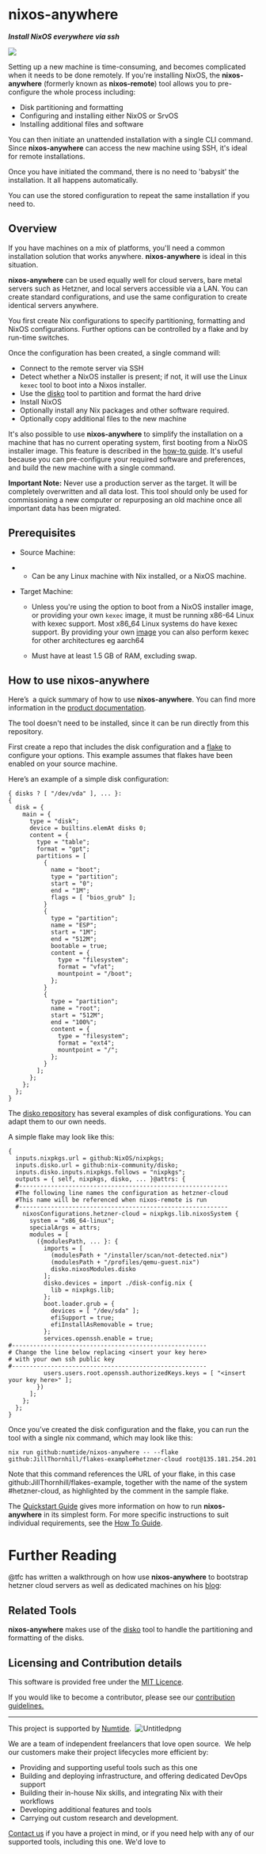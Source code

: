 # nixos-anywhere

***Install NixOS everywhere via ssh***

![](https://raw.githubusercontent.com/numtide/nixos-anywhere/main/docs/logo.png)

Setting up a new machine is time-consuming, and becomes complicated when it needs to be done remotely. If you're installing NixOS, the **nixos-anywhere** (formerly known as **nixos-remote**) tool allows you to pre-configure the whole process including:

- Disk partitioning and formatting
- Configuring and installing either NixOS or SrvOS
- Installing additional files and software

You can then initiate an unattended installation with a single CLI command. Since **nixos-anywhere** can access the new machine using SSH, it's ideal for remote installations.

Once you have initiated the command, there is no need to 'babysit' the installation. It all happens automatically.

You can use the stored configuration to repeat the same installation if you need to.

## Overview

If you have machines on a mix of platforms, you'll need a common installation solution that works anywhere. **nixos-anywhere** is ideal in this situation.

**nixos-anywhere** can be used equally well for cloud servers, bare metal servers such as Hetzner, and local servers accessible via a LAN. You can create standard configurations, and use the same configuration to create identical servers anywhere.

You first create Nix configurations to specify partitioning, formatting and NixOS configurations. Further options can be controlled by a flake and by run-time switches.

Once the configuration has been created, a single command will:

- Connect to the remote server via SSH
- Detect whether a NixOS installer is present; if not, it will use the Linux ```kexec``` tool to boot into a Nixos installer.
- Use the [disko](https://github.com/nix-community/disko) tool to partition and format the hard drive
- Install NixOS
- Optionally install any Nix packages and other software required.
- Optionally copy additional files to the new machine

It's also possible to use **nixos-anywhere** to simplify the installation on a machine that has no current operating system, first booting from a NixOS installer image. This feature is described in the [how-to guide](./docs/how_to.md#installing-on-a-machine-with-no-operating-system). It's useful because you can pre-configure your required software and preferences, and build the new machine with a single command.

**Important Note:** Never use a production server as the target. It will be completely overwritten and all data lost. This tool should only be used for commissioning a new computer or repurposing an old machine once all important data has been migrated.

## Prerequisites

- Source Machine:
  
- - Can be any Linux machine with Nix installed, or a NixOS machine.
- Target Machine:
  
  - Unless you're using the option to boot from a NixOS installer image, or providing your own ```kexec``` image, it must be running x86-64 Linux with kexec support. Most x86_64 Linux systems do have kexec support. By providing your own [image](./docs/how_to#using-your-own-kexec-image) you can also perform kexec for other architectures eg aarch64
    
  - Must have at least 1.5 GB of RAM, excluding swap.
    

## How to use nixos-anywhere

Here’s  a quick summary of how to use **nixos-anywhere**. You can find more information in the [product documentation](./docs).

The tool doesn't need to be installed, since it can be run directly from this repository.

First create a repo that includes the disk configuration and a [flake](https://nixos.wiki/wiki/Flakes) to configure your options. This example assumes that flakes have been enabled on your source machine. 

Here’s an example of a simple disk configuration:

```
{ disks ? [ "/dev/vda" ], ... }:
{
  disk = {
    main = {
      type = "disk";
      device = builtins.elemAt disks 0;
      content = {
        type = "table";
        format = "gpt";
        partitions = [
          {
            name = "boot";
            type = "partition";
            start = "0";
            end = "1M";
            flags = [ "bios_grub" ];
          }
          {
            type = "partition";
            name = "ESP";
            start = "1M";
            end = "512M";
            bootable = true;
            content = {
              type = "filesystem";
              format = "vfat";
              mountpoint = "/boot";
            };
          }
          {
            type = "partition";
            name = "root";
            start = "512M";
            end = "100%";
            content = {
              type = "filesystem";
              format = "ext4";
              mountpoint = "/";
            };
          }
        ];
      };
    };
  };
}
```

The [disko repository](https://github.com/nix-community/disko/tree/master/example) has several examples of disk configurations. You can adapt them to our own needs.

A simple flake may look like this:

```
{
  inputs.nixpkgs.url = github:NixOS/nixpkgs;
  inputs.disko.url = github:nix-community/disko;
  inputs.disko.inputs.nixpkgs.follows = "nixpkgs";
  outputs = { self, nixpkgs, disko, ... }@attrs: {
  #-----------------------------------------------------------
  #The following line names the configuration as hetzner-cloud
  #This name will be referenced when nixos-remote is run
  #-----------------------------------------------------------
    nixosConfigurations.hetzner-cloud = nixpkgs.lib.nixosSystem {
      system = "x86_64-linux";
      specialArgs = attrs;
      modules = [
        ({modulesPath, ... }: {
          imports = [
            (modulesPath + "/installer/scan/not-detected.nix")
            (modulesPath + "/profiles/qemu-guest.nix")
            disko.nixosModules.disko
          ];
          disko.devices = import ./disk-config.nix {
            lib = nixpkgs.lib;
          };
          boot.loader.grub = {
            devices = [ "/dev/sda" ];
            efiSupport = true;
            efiInstallAsRemovable = true;
          };
          services.openssh.enable = true;
#-------------------------------------------------------
# Change the line below replacing <insert your key here>
# with your own ssh public key
#-------------------------------------------------------
          users.users.root.openssh.authorizedKeys.keys = [ "<insert your key here>" ];
        })
      ];
    };
  };
}
```

Once you’ve created the disk configuration and the flake, you can run the tool with a single nix command, which may look like this:

```
nix run github:numtide/nixos-anywhere -- --flake github:JillThornhill/flakes-example#hetzner-cloud root@135.181.254.201
```

Note that this command references the URL of your flake, in this case github:JillThornhill/flakes-example, together with the name of the system #hetzner-cloud, as highlighted by the comment in the sample flake.

The [Quickstart Guide](./docs/Quickstart.md) gives more information on how to run **nixos-anywhere** in its simplest form. For more specific instructions to suit individual requirements, see the [How To Guide](./docs/how_to.md).

# Further Reading

@tfc has written a walkthrough on how use **nixos-anywhere** to bootstrap hetzner cloud servers as well as dedicated machines on his [blog](https://galowicz.de/2023/04/05/single-command-server-bootstrap/):

## Related Tools

**nixos-anywhere** makes use of the [disko](https://github.com/nix-community/disko) tool to handle the partitioning and formatting of the disks.

## Licensing and Contribution details

This software is provided free under the [MIT Licence](https://opensource.org/licenses/MIT).

If you would like to become a contributor, please see our [contribution guidelines.](https://github.com/numtide/docs/contribution-guidelines.md)

---

This project is supported by [Numtide](https://numtide.com/).  ![Untitledpng](https://codahosted.io/docs/6FCIMTRM0p/blobs/bl-sgSunaXYWX/077f3f9d7d76d6a228a937afa0658292584dedb5b852a8ca370b6c61dabb7872b7f617e603f1793928dc5410c74b3e77af21a89e435fa71a681a868d21fd1f599dd10a647dd855e14043979f1df7956f67c3260c0442e24b34662307204b83ea34de929d)    

We are a team of independent freelancers that love open source.  We help our customers make their project lifecycles more efficient by:

- Providing and supporting useful tools such as this one
- Building and deploying infrastructure, and offering dedicated DevOps support
- Building their in-house Nix skills, and integrating Nix with their workflows
- Developing additional features and tools
- Carrying out custom research and development.

[Contact us](https://numtide.com/contact) if you have a project in mind, or if you need help with any of our supported tools, including this one. We'd love to
